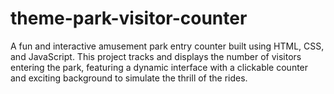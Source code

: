 # theme-park-visitor-counter
A fun and interactive amusement park entry counter built using HTML, CSS, and JavaScript. This project tracks and displays the number of visitors entering the park, featuring a dynamic interface with a clickable counter and exciting background to simulate the thrill of the rides.
